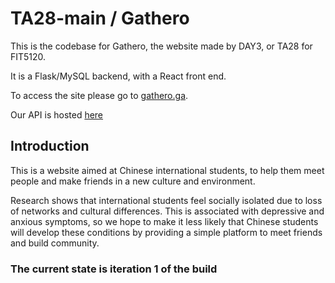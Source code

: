 # TA28-main / Gathero

This is the codebase for Gathero, the website made by DAY3, or TA28 for FIT5120.

It is a Flask/MySQL backend, with a React front end.

To access the site please go to [gathero.ga](gathero.ga).

Our API is hosted [here](www.ta28.azurewebsites.net)

## Introduction

This is a website aimed at Chinese international students, to help them meet people and make friends in a new culture and environment. 

Research shows that international students feel socially isolated due to loss of networks and cultural differences. 
This is associated with depressive and anxious symptoms, so we hope to make it less likely that Chinese students will 
develop these conditions by providing a simple platform to meet friends and build community.

### The current state is iteration 1 of the build 
